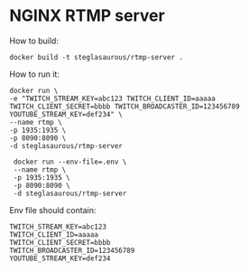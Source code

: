 # NGINX RTMP server
How to build:

```
docker build -t steglasaurous/rtmp-server .
```

How to run it:

```
docker run \
-e "TWITCH_STREAM_KEY=abc123 TWITCH_CLIENT_ID=aaaaa TWITCH_CLIENT_SECRET=bbbb TWITCH_BROADCASTER_ID=123456789 YOUTUBE_STREAM_KEY=def234" \
--name rtmp \
-p 1935:1935 \
-p 8090:8090 \
-d steglasaurous/rtmp-server
```

```
 docker run --env-file=.env \
 --name rtmp \
 -p 1935:1935 \
 -p 8090:8090 \
 -d steglasaurous/rtmp-server
```

Env file should contain:

```
TWITCH_STREAM_KEY=abc123 
TWITCH_CLIENT_ID=aaaaa 
TWITCH_CLIENT_SECRET=bbbb 
TWITCH_BROADCASTER_ID=123456789 
YOUTUBE_STREAM_KEY=def234
```